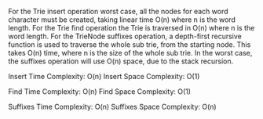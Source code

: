 For the Trie insert operation worst case, all the nodes for each word character must be created, taking linear time O(n) where n is the word length.
For the Trie find operation the Trie is traversed in O(n) where n is the word length.
For the TrieNode suffixes operation, a depth-first recursive function is used to traverse the whole sub trie, from the starting node. This takes O(n) time, where n is the size of the whole sub trie. In the worst case, the suffixes operation will use O(n) space, due to the stack recursion.

Insert Time Complexity: O(n)
Insert Space Complexity: O(1)

Find Time Complexity: O(n)
Find Space Complexity: O(1)

Suffixes Time Complexity: O(n)
Suffixes Space Complexity: O(n)

